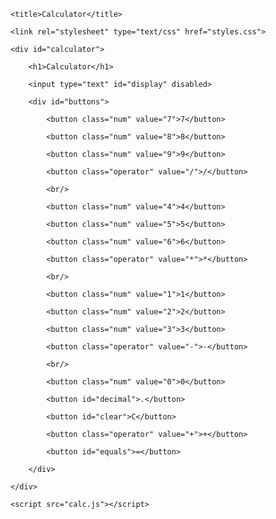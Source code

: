 <!DOCTYPE html>

<html>

<head>

	<title>Calculator</title>

	<link rel="stylesheet" type="text/css" href="styles.css">

</head>

<body>

	<div id="calculator">

		<h1>Calculator</h1>

		<input type="text" id="display" disabled>

		<div id="buttons">

			<button class="num" value="7">7</button>

			<button class="num" value="8">8</button>

			<button class="num" value="9">9</button>

			<button class="operator" value="/">/</button>

			<br/>           

			<button class="num" value="4">4</button>

			<button class="num" value="5">5</button>

			<button class="num" value="6">6</button>

			<button class="operator" value="*">*</button>

			<br/>           

			<button class="num" value="1">1</button>

			<button class="num" value="2">2</button>

			<button class="num" value="3">3</button>

			<button class="operator" value="-">-</button>

			<br/>

			<button class="num" value="0">0</button>

			<button id="decimal">.</button>

			<button id="clear">C</button>

			<button class="operator" value="+">+</button>

			<button id="equals">=</button>

		</div>

	</div>

	<script src="calc.js"></script>

</body>

</html>
